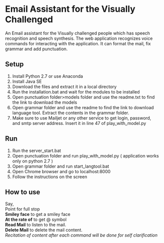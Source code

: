 # Email Assistant for the Visually Challenged

An Email assistant for the Visually challenged people which has speech recognition and speech synthesis. The web application recognizes voice commands for interacting with the application. It can format the mail, fix grammar and add punctuation.
## Setup
1. Install Python 2.7 or use Anaconda 
2. Install Java SE
3. Download the files and extract it in a local directory
4. Run the installation.bat and wait for the modules to be installed
5. Open punctuation folder>models folder and use the readme.txt to find the link to download the models
6. Open grammar folder and use the readme to find the link to download language tool. Extract the contents in the grammar folder.
7. Make sure to use Mailjet or any other service to get login, password, and smtp server address. Insert it in line 47 of play_with_model.py

## Run
1. Run the server_start.bat
2. Open punctuation folder and run play_with_model.py ( application works only on python 2.7 )
4. Open grammar folder and run start_langtool.bat
5. Open Chrome browser and go to localhost:8000
6. Follow the instructions on the screen

## How to use
Say, <br/>
Point</b> for full stop</br>
<b>Smiley face</b> to get a smiley face</br>
<b>At the rate of</b> to get @ symbol</br>
<b>Read Mail</b> to listen to the mail.<br>
<b>Delete Mail</b> to delete the mail content. </br>
<i>Recitation of content after each command will be done for self clarification</i>
